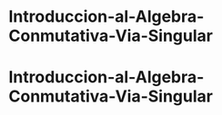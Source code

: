 # Introduccion-al-Algebra-Conmutativa-Via-Singular
# Introduccion-al-Algebra-Conmutativa-Via-Singular
